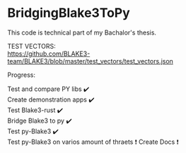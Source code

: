 # BridgingBlake3ToPy
This code is technical part of my Bachalor's thesis.  


TEST VECTORS:  
https://github.com/BLAKE3-team/BLAKE3/blob/master/test_vectors/test_vectors.json  
  
Progress:  
  
Test and compare PY libs :heavy_check_mark:  
Create demonstration apps :heavy_check_mark:  
Test Blake3-rust :heavy_check_mark:  
Bridge Blake3 to py :heavy_check_mark:  
Test py-Blake3 :heavy_check_mark:  
Test py-Blake3 on varios amount of thraets :heavy_exclamation_mark: 
Create Docs :heavy_exclamation_mark:  

